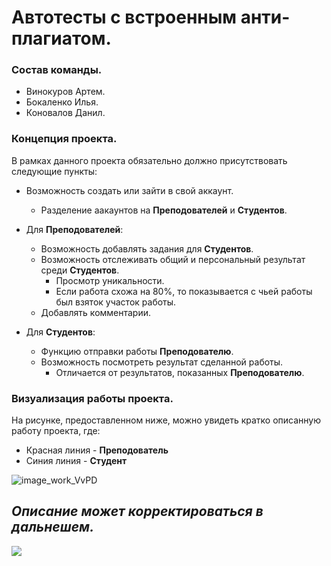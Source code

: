 # Автотесты с встроенным анти-плагиатом.

### Состав команды.
- Винокуров Артем.
- Бокаленко Илья.
- Коновалов Данил.

### Концепция проекта.

В рамках данного проекта обязательно должно присутствовать следующие пункты:
- Возможность создать или зайти в свой аккаунт.
  - Разделение аакаунтов на **Преподователей** и **Студентов**.

- Для **Преподователей**:
  - Возможность добавлять задания для **Студентов**.
  - Возможность отслеживать общий и персональный результат среди **Студентов**.
    - Просмотр уникальности.
    - Если работа схожа на 80%, то показывается с чьей работы был взяток участок работы.
  - Добавлять комментарии.

- Для **Студентов**:
  - Функцию отправки работы **Преподователю**.
  - Возможность посмотреть результат сделанной работы.
    - Отличается от результатов, показанных **Преподователю**.


### Визуализация работы проекта.

На рисунке, предоставленном ниже, можно увидеть кратко описанную работу проекта, где:
- Красная линия - **Преподователь**
- Синия линия - **Студент**

![image_work_VvPD](https://user-images.githubusercontent.com/42891564/153368861-a2048056-8098-4222-8a18-a298a6181278.jpg "Концепция работы")



## *Описание может корректироваться в дальнешем.*

![](https://drumshow.su/wp-content/uploads/2020/07/Coming-soon-1024x389.png)
